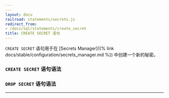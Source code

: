 ```yaml
---
---
layout: docu
railroad: statements/secrets.js
redirect_from:
- /docs/sql/statements/create_secret
title: CREATE SECRET 语句
---
```


`CREATE SECRET` 语句用于在 [Secrets Manager]({% link docs/stable/configuration/secrets_manager.md %}) 中创建一个新的秘密。

### `CREATE SECRET` 语句语法

<div id="rrdiagram1"></div>

### `DROP SECRET` 语句语法

<div id="rrdiagram2"></div>

---